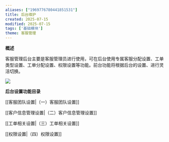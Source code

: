 ```yaml
---
aliases: ["1969776780441851531"]
title: 后台维护
created: 2025-07-15
modified: 2025-07-15
tags: ['基础模块']
theme: 客服管理
---
```


**概述**

客服管理后台主要是客服管理员进行使用，可在后台使用专属客服分配设置、工单类型设置、工单分配设置、权限设置等功能。前台功能将根据后台的设置、进行灵活切换。

![](https://myhelpdoc.oss-cn-heyuan.aliyuncs.com/mdimages/270efc4a7f05327df8b08f9d8bfb3ff4.jpg)

**后台设置功能目录**

[[客服团队设置|（一）客服团队设置]]

[[客户信息管理设置|（二）客户信息管理设置]]

[[工单相关设置|（三）工单相关设置]]

[[权限设置|（四）权限设置]]

